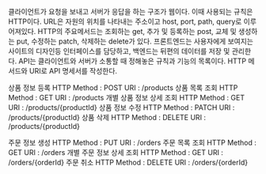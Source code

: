   클라이언트가 요청을 보내고 서버가 응답을 하는 구조가 웹이다. 이때 사용되는 규칙은 HTTP이다. 
URL은 자원의 위치를 나타내는 주소이고 host, port, path, query로 이루어져있다. 
HTTP의 주요메서드는 조회하는 get, 추가 및 등록하는 post, 교체 및 생성하는 put, 수정하는 patch, 삭제하는 delete가 있다. 
프론트엔드는 사용자에게 보여지는 사이트의 디자인등 인터페이스를 담당하고, 백엔드는 뒤편의 데이터를 저장 및 관리한다. 
API는 클라이언트와 서버가 소통할 때 정해놓은 규칙과 기능의 목록이다. HTTP 메서드와 URI로 API 명세서를 작성한다.
  
상품 정보 등록
HTTP Method : POST
URI : /products
상품 목록 조회
HTTP Method : GET
URI : /products
개별 상품 정보 상세 조회
HTTP Method : GET
URI : /products/{productId}
상품 정보 수정
HTTP Method : PATCH
URI : /products/{productId}
상품 삭제
HTTP Method : DELETE
URI : /products/{productId}

주문 정보 생성
HTTP Method : PUT
URI : /orders
주문 목록 조회
HTTP Method : GET
URI : /orders
개별 주문 정보 상세 조회
HTTP Method : GET
URI : /orders/{orderId}
주문 취소
HTTP Method : DELETE
URI : /orders/{orderId}
